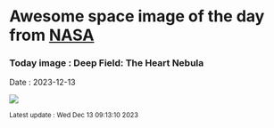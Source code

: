 
# Awesome space image of the day from [NASA](https://api.nasa.gov/)

### Today image : Deep Field: The Heart Nebula
Date : 2023-12-13

![](https://apod.nasa.gov/apod/image/2312/Heart_TelLiveOstling_960.jpg)

<small>Latest update : Wed Dec 13 09:13:10 2023</small>
        